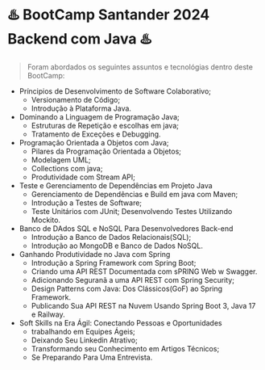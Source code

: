 # :hotsprings: BootCamp Santander 2024 Backend com Java :hotsprings:

>Foram abordados os seguintes assuntos e tecnológias dentro deste BootCamp:

* Príncipios de Desenvolvimento de Software Colaborativo;
    * Versionamento de Código;
    * Introdução à Plataforma Java.
* Dominando a Linguagem de Programação  Java;
    * Estruturas de Repetição e escolhas em java;
    * Tratamento de Exceções e Debugging.
* Programação Orientada a Objetos com Java;
   * Pilares da Programação Orientada a Objetos;
   * Modelagem UML;
   * Collections com java;
   * Produtividade com Stream API; 
* Teste e Gerenciamento de Dependências em  Projeto Java
    * Gerenciamento de Dependências e Build em java com Maven;
    * Introdução a Testes de Software;
    * Teste Unitários com JUnit;
     Desenvolvendo Testes Utilizando Mockito.
* Banco de DAdos SQL e NoSQL Para Desenvolvedores Back-end
    * Introdução a Banco de Dados Relacionais(SQL);
    * Introdução ao MongoDB e Banco de Dados NoSQL.
* Ganhando Produtividade no Java com Spring
   * Introdução a Spring Framework com Spring Boot;
   * Criando uma API REST Documentada com sPRING Web w Swagger.
   * Adicionando Seguranã a uma API REST com Spring Security;
   * Design Patterns com Java: Dos Clássicos(GoF) ao Spring Framework.
   * Publicando Sua API REST na Nuvem Usando Spring Boot 3, Java 17 e Railway.
* Soft Skills na Era Ágil: Conectando Pessoas e Oportunidades
    * trabalhando em Equipes Ágeis;
    * Deixando Seu Linkedin Atrativo;
    * Transformando seu Conhecimento em Artigos Técnicos;
    * Se Preparando Para Uma Entrevista.

